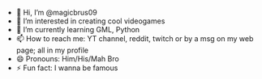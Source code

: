 - 👋 Hi, I’m @magicbrus09
- 👀 I’m interested in creating cool videogames
- 🌱 I’m currently learning GML, Python
- 📫 How to reach me: YT channel, reddit, twitch or by a msg on my web page; all in my profile
- 😄 Pronouns: Him/His/Mah Bro
- ⚡ Fun fact: I wanna be famous
